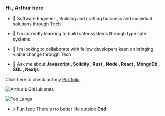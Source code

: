 ###                                                     Hi , Arthur here 


- 🔭 Software Engineer , Building and crafting business and individual solutions through Tech
  
- 🌱 I’m currently learning to build safer systems through type safe systems
  
- 👯 I’m looking to collaborate with fellow developers keen on bringing viable change through Tech

- 💬 Ask me about **Javascript , Solidity , Rust , Node , React , MongoDb , SQL , Nextjs**
  

Click here to check out my [Portfolio](https://omeenee.vercel.app).



  ![Arthur's GitHub stats](https://github-readme-stats.vercel.app/api?username=arthurkeeng&show_icons=true&theme=radical)



  ![Top Langs](https://github-readme-stats.vercel.app/api/top-langs/?username=arthurkeeng&show_icons=true&theme=radical)





  - ⚡ Fun fact: There's no better life outside **God**
